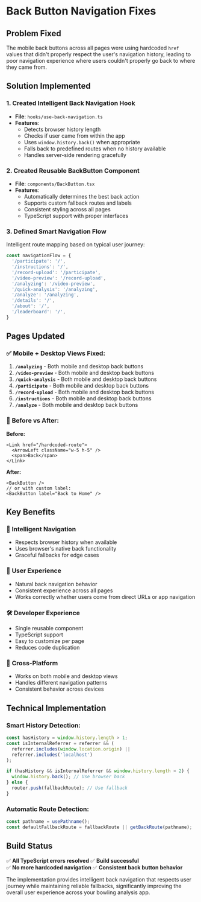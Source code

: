 # Back Button Navigation Fixes

## Problem Fixed
The mobile back buttons across all pages were using hardcoded `href` values that didn't properly respect the user's navigation history, leading to poor navigation experience where users couldn't properly go back to where they came from.

## Solution Implemented

### 1. **Created Intelligent Back Navigation Hook**
- **File**: `hooks/use-back-navigation.ts`
- **Features**:
  - Detects browser history length
  - Checks if user came from within the app
  - Uses `window.history.back()` when appropriate
  - Falls back to predefined routes when no history available
  - Handles server-side rendering gracefully

### 2. **Created Reusable BackButton Component**
- **File**: `components/BackButton.tsx`
- **Features**:
  - Automatically determines the best back action
  - Supports custom fallback routes and labels
  - Consistent styling across all pages
  - TypeScript support with proper interfaces

### 3. **Defined Smart Navigation Flow**
Intelligent route mapping based on typical user journey:
```typescript
const navigationFlow = {
  '/participate': '/',
  '/instructions': '/',
  '/record-upload': '/participate',
  '/video-preview': '/record-upload',
  '/analyzing': '/video-preview',
  '/quick-analysis': '/analyzing',
  '/analyze': '/analyzing',
  '/details': '/',
  '/about': '/',
  '/leaderboard': '/',
}
```

## Pages Updated

### ✅ **Mobile + Desktop Views Fixed:**
1. **`/analyzing`** - Both mobile and desktop back buttons
2. **`/video-preview`** - Both mobile and desktop back buttons  
3. **`/quick-analysis`** - Both mobile and desktop back buttons
4. **`/participate`** - Both mobile and desktop back buttons
5. **`/record-upload`** - Both mobile and desktop back buttons
6. **`/instructions`** - Both mobile and desktop back buttons
7. **`/analyze`** - Both mobile and desktop back buttons

### 🔄 **Before vs After:**
**Before:**
```tsx
<Link href="/hardcoded-route">
  <ArrowLeft className="w-5 h-5" />
  <span>Back</span>
</Link>
```

**After:**
```tsx
<BackButton />
// or with custom label:
<BackButton label="Back to Home" />
```

## Key Benefits

### 🧠 **Intelligent Navigation**
- Respects browser history when available
- Uses browser's native back functionality
- Graceful fallbacks for edge cases

### 🎯 **User Experience**
- Natural back navigation behavior
- Consistent experience across all pages
- Works correctly whether users come from direct URLs or app navigation

### 🛠 **Developer Experience**
- Single reusable component
- TypeScript support
- Easy to customize per page
- Reduces code duplication

### 📱 **Cross-Platform**
- Works on both mobile and desktop views
- Handles different navigation patterns
- Consistent behavior across devices

## Technical Implementation

### **Smart History Detection:**
```typescript
const hasHistory = window.history.length > 1;
const isInternalReferrer = referrer && (
  referrer.includes(window.location.origin) || 
  referrer.includes('localhost')
);

if (hasHistory && isInternalReferrer && window.history.length > 2) {
  window.history.back(); // Use browser back
} else {
  router.push(fallbackRoute); // Use fallback
}
```

### **Automatic Route Detection:**
```typescript
const pathname = usePathname();
const defaultFallbackRoute = fallbackRoute || getBackRoute(pathname);
```

## Build Status
✅ **All TypeScript errors resolved**
✅ **Build successful**  
✅ **No more hardcoded navigation**
✅ **Consistent back button behavior**

The implementation provides intelligent back navigation that respects user journey while maintaining reliable fallbacks, significantly improving the overall user experience across your bowling analysis app.